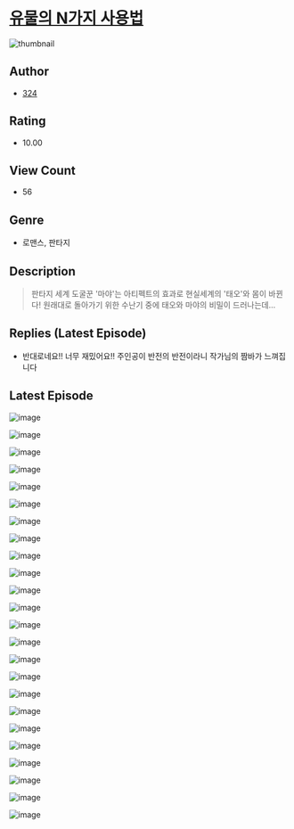 # [유물의 N가지 사용법](https://comic.naver.com/challenge/list?titleId=811227)
![thumbnail](https://image-comic.pstatic.net/user_contents_data/challenge_comic/2023/05/25/358552/upload_7221633273853732407_480x623.jpeg)

## Author
- [324](https://comic.naver.com/artistTitle?id=358552)

## Rating
- 10.00

## View Count
- 56

## Genre
- 로맨스, 판타지

## Description
> 판타지 세계 도굴꾼 '마야'는 아티펙트의 효과로 현실세계의 '태오'와 몸이 바뀐다! 원래대로 돌아가기 위한 수난기 중에 태오와 마야의 비밀이 드러나는데...

## Replies (Latest Episode)
- 반대로네요!! 너무 재밌어요!! 주인공이 반전의 반전이라니 작가님의 짬바가 느껴집니다

## Latest Episode
![image](https://image-comic.pstatic.net/user_contents_data/challenge_comic/2023/05/25/358552/upload_7291667779367822181.jpeg)

![image](https://image-comic.pstatic.net/user_contents_data/challenge_comic/2023/05/25/358552/upload_3847253000388556599.jpeg)

![image](https://image-comic.pstatic.net/user_contents_data/challenge_comic/2023/05/25/358552/upload_7076623078296400692.jpeg)

![image](https://image-comic.pstatic.net/user_contents_data/challenge_comic/2023/05/25/358552/upload_3472946432286209329.jpeg)

![image](https://image-comic.pstatic.net/user_contents_data/challenge_comic/2023/05/25/358552/upload_7076339421510056242.jpeg)

![image](https://image-comic.pstatic.net/user_contents_data/challenge_comic/2023/05/25/358552/upload_7219896032583299638.jpeg)

![image](https://image-comic.pstatic.net/user_contents_data/challenge_comic/2023/05/25/358552/upload_3904957745784435555.jpeg)

![image](https://image-comic.pstatic.net/user_contents_data/challenge_comic/2023/05/25/358552/upload_7291953660223043894.jpeg)

![image](https://image-comic.pstatic.net/user_contents_data/challenge_comic/2023/05/25/358552/upload_3690526392467404085.jpeg)

![image](https://image-comic.pstatic.net/user_contents_data/challenge_comic/2023/05/25/358552/upload_3559025007272342630.jpeg)

![image](https://image-comic.pstatic.net/user_contents_data/challenge_comic/2023/05/25/358552/upload_4050768174578152804.jpeg)

![image](https://image-comic.pstatic.net/user_contents_data/challenge_comic/2023/05/25/358552/upload_4123152357979873843.jpeg)

![image](https://image-comic.pstatic.net/user_contents_data/challenge_comic/2023/05/25/358552/upload_3834590997991613025.jpeg)

![image](https://image-comic.pstatic.net/user_contents_data/challenge_comic/2023/05/25/358552/upload_7005411038717882417.jpeg)

![image](https://image-comic.pstatic.net/user_contents_data/challenge_comic/2023/05/25/358552/upload_3834308647596680546.jpeg)

![image](https://image-comic.pstatic.net/user_contents_data/challenge_comic/2023/05/25/358552/upload_3689636913383367728.jpeg)

![image](https://image-comic.pstatic.net/user_contents_data/challenge_comic/2023/05/25/358552/upload_3546927982691431217.jpeg)

![image](https://image-comic.pstatic.net/user_contents_data/challenge_comic/2023/05/25/358552/upload_3546693980813342769.jpeg)

![image](https://image-comic.pstatic.net/user_contents_data/challenge_comic/2023/05/25/358552/upload_7220450414107898211.jpeg)

![image](https://image-comic.pstatic.net/user_contents_data/challenge_comic/2023/05/25/358552/upload_4063203655467479603.jpeg)

![image](https://image-comic.pstatic.net/user_contents_data/challenge_comic/2023/05/25/358552/upload_4122308121206468964.jpeg)

![image](https://image-comic.pstatic.net/user_contents_data/challenge_comic/2023/05/25/358552/upload_7365134036863629411.jpeg)

![image](https://image-comic.pstatic.net/user_contents_data/challenge_comic/2023/05/25/358552/upload_3618701014493127779.jpeg)

![image](https://image-comic.pstatic.net/user_contents_data/challenge_comic/2023/05/25/358552/upload_3618133649245955376.jpeg)
